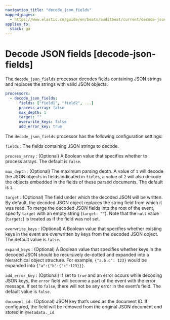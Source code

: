 ```yaml
---
navigation_title: "decode_json_fields"
mapped_pages:
  - https://www.elastic.co/guide/en/beats/auditbeat/current/decode-json-fields.html
applies_to:
  stack: ga
---
```


# Decode JSON fields [decode-json-fields]


The `decode_json_fields` processor decodes fields containing JSON strings and replaces the strings with valid JSON objects.

```yaml
processors:
  - decode_json_fields:
      fields: ["field1", "field2", ...]
      process_array: false
      max_depth: 1
      target: ""
      overwrite_keys: false
      add_error_key: true
```

The `decode_json_fields` processor has the following configuration settings:

`fields`
:   The fields containing JSON strings to decode.

`process_array`
:   (Optional) A Boolean value that specifies whether to process arrays. The default is `false`.

`max_depth`
:   (Optional) The maximum parsing depth. A value of `1`  will decode the JSON objects in fields indicated in `fields`, a value of `2` will also decode the objects embedded in the fields of these parsed documents. The default is `1`.

`target`
:   (Optional) The field under which the decoded JSON will be written. By default, the decoded JSON object replaces the string field from which it was read. To merge the decoded JSON fields into the root of the event, specify `target` with an empty string (`target: ""`). Note that the `null` value (`target:`) is treated as if the field was not set.

`overwrite_keys`
:   (Optional) A Boolean value that specifies whether existing keys in the event are overwritten by keys from the decoded JSON object. The default value is `false`.

`expand_keys`
:   (Optional) A Boolean value that specifies whether keys in the decoded JSON should be recursively de-dotted and expanded into a hierarchical object structure. For example, `{"a.b.c": 123}` would be expanded into `{"a":{"b":{"c":123}}}`.

`add_error_key`
:   (Optional) If set to `true` and an error occurs while decoding JSON keys, the `error` field will become a part of the event with the error message. If set to `false`, there will not be any error in the event’s field. The default value is `false`.

`document_id`
:   (Optional) JSON key that’s used as the document ID. If configured, the field will be removed from the original JSON document and stored in `@metadata._id`

